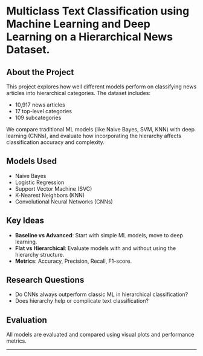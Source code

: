 
# Multiclass Text Classification using Machine Learning and Deep Learning on a Hierarchical News Dataset.

##  About the Project

This project explores how well different models perform on classifying news articles into hierarchical categories. The dataset includes:

- 10,917 news articles
- 17 top-level categories
- 109 subcategories

We compare traditional ML models (like Naive Bayes, SVM, KNN) with deep learning (CNNs), and evaluate how incorporating the hierarchy affects classification accuracy and complexity.

##  Models Used

- Naive Bayes
- Logistic Regression
- Support Vector Machine (SVC)
- K-Nearest Neighbors (KNN)
- Convolutional Neural Networks (CNNs)

##  Key Ideas

- **Baseline vs Advanced**: Start with simple ML models, move to deep learning.
- **Flat vs Hierarchical**: Evaluate models with and without using the hierarchy structure.
- **Metrics**: Accuracy, Precision, Recall, F1-score.

## Research Questions

- Do CNNs always outperform classic ML in hierarchical classification?
- Does hierarchy help or complicate text classification?

## Evaluation

All models are evaluated and compared using visual plots and performance metrics.

---

